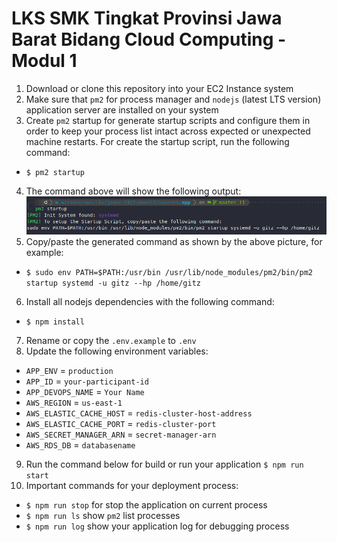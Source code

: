 # LKS SMK Tingkat Provinsi Jawa Barat Bidang Cloud Computing - Modul 1
1. Download or clone this repository into your EC2 Instance system
2. Make sure that `pm2` for process manager and `nodejs` (latest LTS version) application server are installed on your system
3. Create `pm2` startup for generate startup scripts and configure them in order to keep your process list intact across expected or unexpected machine restarts. For create the startup script, run the following command:
* `$ pm2 startup`
4. The command above will show the following output:
![alt text](./example-startup.png "Example")
5. Copy/paste the generated command as shown by the above picture, for example:
* `$ sudo env PATH=$PATH:/usr/bin /usr/lib/node_modules/pm2/bin/pm2 startup systemd -u gitz --hp /home/gitz`
6. Install all nodejs dependencies with the following command:
* `$ npm install`
7. Rename or copy the `.env.example` to `.env`
8. Update the following environment variables:
* `APP_ENV` = `production`
* `APP_ID` = `your-participant-id`
* `APP_DEVOPS_NAME` = `Your Name`
* `AWS_REGION` = `us-east-1`
* `AWS_ELASTIC_CACHE_HOST` = `redis-cluster-host-address`
* `AWS_ELASTIC_CACHE_PORT` = `redis-cluster-port`
* `AWS_SECRET_MANAGER_ARN` = `secret-manager-arn`
* `AWS_RDS_DB` = `databasename`
9. Run the command below for build or run your application
	`$ npm run start`
10. Important commands for your deployment process:
* `$ npm run stop` for stop the application on current process
* `$ npm run ls` show `pm2` list processes
* `$ npm run log` show your application log for debugging process
